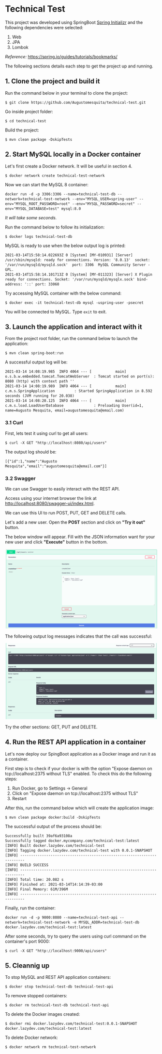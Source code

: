 # Technical Test

This project was developed using SpringBoot [Spring Initializr](start.spring.io) and the following dependencies were selected:
1. Web
2. JPA
3. Lombok

*Reference:* https://spring.io/guides/tutorials/bookmarks/

The following sections details each step to get the project up and running.

## 1. Clone the project and build it
Run the command below in your terminal to clone the project:
```
$ git clone https://github.com/Augustomesquita/technical-test.git
```
Go inside project folder:
```
$ cd technical-test
```
Build the project:
```
$ mvn clean package -DskipTests
```
## 2. Start MySQL locally in a Docker container

Let's first create a Docker network. It will be useful in section 4. 
```
$ docker network create technical-test-network
```
Now we can start the MySQL 8 container:
```
docker run -d -p 3306:3306 --name=technical-test-db --network=technical-test-network --env="MYSQL_USER=spring-user" --env="MYSQL_ROOT_PASSWORD=root" --env="MYSQL_PASSWORD=secret" --env="MYSQL_DATABASE=test" mysql:8.0
```
*It will take some seconds.*

Run the command below to follow its initialization:
```
$ docker logs technical-test-db
```
MySQL is ready to use when the below output log is printed:
```console
2021-03-14T15:58:14.022693Z 0 [System] [MY-010931] [Server] /usr/sbin/mysqld: ready for connections. Version: '8.0.13'  socket: '/var/run/mysqld/mysqld.sock'  port: 3306  MySQL Community Server - GPL.
2021-03-14T15:58:14.101713Z 0 [System] [MY-011323] [Server] X Plugin ready for connections. Socket: '/var/run/mysqld/mysqlx.sock' bind-address: '::' port: 33060
```

Try accessing MySQL container with the below command:
```
$ docker exec -it technical-test-db mysql -uspring-user -psecret
```
You will be connected to MySQL. Type `exit` to exit.

## 3. Launch the application and interact with it
From the project root folder, run the command below to launch the application:
```
$ mvn clean spring-boot:run
```
A successful output log will be:
```console
2021-03-14 14:08:19.985  INFO 4064 --- [           main] o.s.b.w.embedded.tomcat.TomcatWebServer  : Tomcat started on port(s): 8080 (http) with context path ''
2021-03-14 14:08:19.989  INFO 4064 --- [           main] c.m.s.SpringApplication         : Started SpringApplication in 8.592 seconds (JVM running for 20.038)
2021-03-14 14:08:20.125  INFO 4064 --- [           main] c.m.s.load.LoadUserDatabase              : Preloading User(id=1, name=Augusto Mesquita, email=augustomesquita@email.com)
```
### 3.1 Curl
First, lets test it using curl to get all users:
```
$ curl -X GET "http://localhost:8080/api/users"
```
The output log should be:
```console
[{"id":1,"name":"Augusto Mesquita","email":"augustomesquita@email.com"}]
```
### 3.2 Swagger
We can use Swagger to easily interact with the REST API.

Access using your internet browser the link at <http://localhost:8080/swagger-ui/index.html>.

We can use this UI to run POST, PUT, GET and DELETE calls.

Let's add a new user. Open the **POST** section and click on **"Try it out"** button.

The below window will appear. Fill with the JSON information want  for your new user and click **"Execute"** button in the bottom.

![alt text](https://github.com/Augustomesquita/technical-test/blob/master/figures/figure1.png)

The following output log messages indicates that the call was successful:

![alt text](https://github.com/Augustomesquita/technical-test/blob/master/figures/figure2.png)

Try the other sections: GET, PUT and DELETE.

## 4. Run the REST API application in a container
Let's now deploy our SpingBoot application as a Docker image and run it as a container.

First step is to check if your docker is with the option "Expose daemon on tcp://localhost:2375 without TLS" enabled. To check this do the following steps:
1) Run Docker, go to Settings -> General
2) Click on "Expose daemon on tcp://localhost:2375 without TLS"
3) Restart

After this, run the command below which will create the application image:
```
$ mvn clean package docker:build -DskipTests
```
The successful output of the process should be:
```console
Successfully built 39af6a93108a
Successfully tagged docker.mycompany.com/technical-test:latest
[INFO] Built docker.lazydev.com/technical-test
[INFO] Tagging docker.lazydev.com/technical-test with 0.0.1-SNAPSHOT
[INFO] ------------------------------------------------------------------------
[INFO] BUILD SUCCESS
[INFO] ------------------------------------------------------------------------
[INFO] Total time: 20.082 s
[INFO] Finished at: 2021-03-14T14:14:39-03:00
[INFO] Final Memory: 61M/396M
[INFO] ------------------------------------------------------------------------
```
Finally, run the container:
```
docker run -d -p 9000:8080 --name=technical-test-api --network=technical-test-network -e MYSQL_ADDR=technical-test-db docker.lazydev.com/technical-test:latest
```
After some seconds, try to query the users using curl command on the container's port 9000: 
```
$ curl -X GET "http://localhost:9000/api/users"
```

## 5. Cleannig up
To stop MySQL and REST API application containers:
```
$ docker stop technical-test-db technical-test-api
```
To remove stopped containers:
```
$ docker rm technical-test-db technical-test-api
```
To delete the Docker images created:
```
$ docker rmi docker.lazydev.com/technical-test:0.0.1-SNAPSHOT docker.lazydev.com/technical-test:latest
```
To delete Docker network:
```
$ docker network rm technical-test-network
```

